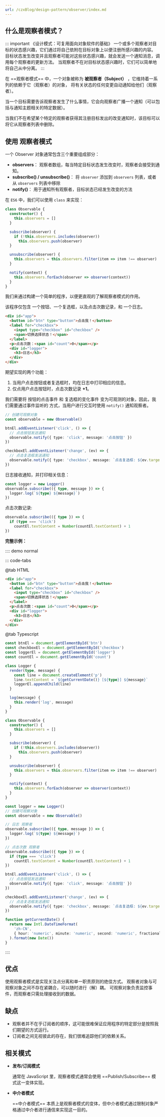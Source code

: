 ```yaml
---
url: /czxBlog/design-pattern/observer/index.md
---
```

## 什么是观察者模式？

::: important 《设计模式：可复用面向对象软件的基础》
一个或多个观察者对目标的状态感兴趣，它们通过将自己依附在目标对象上以便注册所感兴趣的内容。
目标状态发生改变并且观察者可能对这些状态感兴趣，就会发送一个通知消息，调用每个观察者的更新方法。
当观察者不在对目标状态感兴趣时，它们可以简单地将自己从中分离。
:::

在 ==观察者模式== 中，一个对象被称为 **被观察者（Subject）** ，它维持着一系列的依赖于它（观察者）的对象，
将有关状态的任何变更自动通知给他们（观察者）。

当一个目标需要告诉观察者发生了什么事情，它会向观察者广播一个通知（可以包括与通知主题相关的特定数据）。

当我们不在希望某个特定的观察者获得其注册目标发出的改变通知时，该目标可以将它从观察者列表中删除。

## 使用 观察者模式

一个 Observer 对象通常包含三个重要组成部分：

* **observers**： 观察者数组，每当特定目标状态发生改变时，观察者会接受到通知。
* **subscribe() / unsubscribe()**： 将 `observer` 添加到 `observers` 列表，或者从 `observers` 列表中移除
* **notify()**： 用于通知所有观察者，目标状态已经发生改变的方法

在 `ES6` 中，我们可以使用 `class` 来实现：

```ts
class Observable {
  constructor() {
    this.observers = []
  }

  subscribe(observer) {
    if (!this.observers.includes(observer))
      this.observers.push(observer)
  }

  unsubscribe(observer) {
    this.observers = this.observers.filter(item => item !== observer)
  }

  notify(context) {
    this.observers.forEach(observer => observer(context))
  }
}
```

我们来通过构建一个简单的程序，以便更直观的了解观察者模式的作用。

该程序仅包含 一个按钮、一个复选框，以及点击次数记录，和 一个日志。

```html
<div id="app">
  <button id="btn" type="button">点击我！</button>
  <label for="checkbox">
    <input type="checkbox" id="checkbox" />
    <span>切换选择状态！</span>
  </label>
  <p>点击次数：<span id="count">0</span></p>
  <div id="logger">
    <h3>日志</h3>
  </div>
</div>
```

期望实现的两个功能：

1. 当用户点击按钮或者复选框时，均在日志中打印相应的信息。
2. 仅点用户点击按钮时，点击次数记录 **+1**。

我们需要将 按钮的点击事件 和 复选框的变化事件 变为可观测的对象，因此，我们需要通过事件监听的
方式，当用户进行交互时使用 `notify()` 通知观察者。

```ts
// 创建可观察对象
const observable = new Observable()

btnEl.addEventListener('click', () => {
  // 点击按钮发送通知
  observable.notify({ type: 'click', message: '点击按钮' })
})

checkboxEl.addEventListener('change', (ev) => {
  // 点击复选框发送通知
  observable.notify({ type: 'checkbox', message: `点击复选框: ${ev.target.checked}` })
})
```

日志接收通知，并打印相关信息：

```ts
const logger = new Logger()
observable.subscribe(({ type, message }) => {
  logger.log(`${type} ${message}`)
})
```

点击次数记录:

```ts
observable.subscribe(({ type }) => {
  if (type === 'click')
    countEl.textContent = Number(countEl.textContent) + 1
})
```

**完整示例：**

:::: demo normal

::: code-tabs

@tab HTML

```html
<div id="app">
  <button id="btn" type="button">点击我！</button>
  <label for="checkbox">
    <input type="checkbox" id="checkbox" />
    <span>切换选择状态！</span>
  </label>
  <p>点击次数：<span id="count">0</span></p>
  <div id="logger">
    <h3>日志</h3>
  </div>
</div>
```

@tab Typescript

```ts
const btnEl = document.getElementById('btn')
const checkboxEl = document.getElementById('checkbox')
const loggerEl = document.getElementById('logger')
const countEl = document.getElementById('count')

class Logger {
  render(type, message) {
    const line = document.createElement('p')
    line.textContent = `${getCurrentDate()} [${type}] ${message}`
    loggerEl.appendChild(line)
  }

  log(message) {
    this.render('log', message)
  }
}

class Observable {
  constructor() {
    this.observers = []
  }

  subscribe(observer) {
    if (!this.observers.includes(observer))
      this.observers.push(observer)
  }

  unsubscribe(observer) {
    this.observers = this.observers.filter(item => item !== observer)
  }

  notify(context) {
    this.observers.forEach(observer => observer(context))
  }
}

const logger = new Logger()
// 创建可观察对象
const observable = new Observable()

// 日志 观察者
observable.subscribe(({ type, message }) => {
  logger.log(`${type} ${message}`)
})

// 点击次数 观察者
observable.subscribe(({ type }) => {
  if (type === 'click')
    countEl.textContent = Number(countEl.textContent) + 1
})

btnEl.addEventListener('click', () => {
  // 点击按钮发送通知
  observable.notify({ type: 'click', message: '点击按钮' })
})

checkboxEl.addEventListener('change', (ev) => {
  // 点击复选框发送通知
  observable.notify({ type: 'checkbox', message: `点击复选框: ${ev.target.checked}` })
})

function getCurrentDate() {
  return new Intl.DateTimeFormat(
    'zh-CN',
    { hour: 'numeric', minute: 'numeric', second: 'numeric', fractionalSecondDigits: 3 },
  ).format(new Date())
}
```

::::

## 优点

使用观察者模式是实现关注点分离和单一职责原则的绝佳方式。
观察者对象与可观察对象之间不存在紧耦合，可以随时进行（解）耦。
可观察对象负责监控事件，而观察者只需处理接收到的数据。

## 缺点

* 观察者并不在乎订阅者的顺序，这可能很难保证应用程序的特定部分是按照我们期望的方式运行。
* 订阅者之间无视彼此的存在，我们很难追踪他们的依赖关系。

## 相关模式

* **发布/订阅模式**

  通常在 JavaScript 里，观察者模式通常会使用 ==Publish/Subscribe== 模式这一变体实现。

* **中介者模式**

  \==中介者模式== 本质上是观察者模式的变体，但中介者模式通过限制对象严格通过中介者进行通信来实现这一目的。
